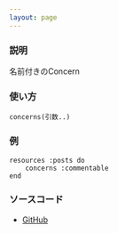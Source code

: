 ```yaml
---
layout: page
---
```


### 説明

名前付きのConcern

### 使い方

    concerns(引数..)

### 例

    resources :posts do
        concerns :commentable
    end

### ソースコード

-   [GitHub](https://github.com/rails/rails/blob/984c3ef2775781d47efa9f541ce570daa2434a80/actionpack/lib/action_dispatch/routing/mapper.rb#L2064)
